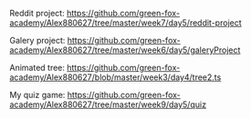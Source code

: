 Reddit project:
https://github.com/green-fox-academy/Alex880627/tree/master/week7/day5/reddit-project

Galery project:
https://github.com/green-fox-academy/Alex880627/tree/master/week6/day5/galeryProject

Animated tree:
https://github.com/green-fox-academy/Alex880627/blob/master/week3/day4/tree2.ts

My quiz game:
https://github.com/green-fox-academy/Alex880627/tree/master/week9/day5/quiz
